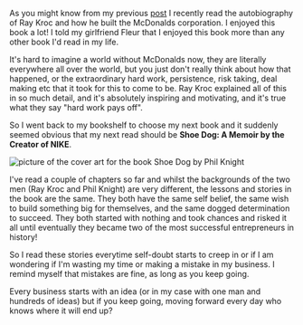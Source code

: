 As you might know from my previous [post](#mcdonalds) I recently read the
autobiography of Ray Kroc and how he built the McDonalds corporation. I enjoyed this book a lot!
I told my girlfriend Fleur that I enjoyed this book more than any other book I'd read in my
life.

It's hard to imagine a world without McDonalds now, they are literally everywhere all over the
world, but you just don't really think about how that happened, or the extraordinary hard work,
persistence, risk taking, deal making etc that it took for this to come to be. Ray Kroc
explained all of this in so much detail, and it's absolutely inspiring and motivating, and it's
true what they say "hard work pays off".

So I went back to my bookshelf to choose my next book and it suddenly seemed obvious that my next
read should be **Shoe Dog: A Memoir by the Creator of NIKE**.

![picture of the cover art for the book Shoe Dog by Phil Knight](https://images.isbndb.com/covers/67/01/9781471146701.jpg)

I've read a couple of chapters so far and whilst the backgrounds of the two men (Ray Kroc and
Phil Knight) are very different, the lessons and stories in the book are the same. They both
have the same self belief, the same wish to build something big for themselves, and the same
dogged determination to succeed. They both started with nothing and took chances and risked it
all until eventually they became two of the most successful entrepreneurs in history!

So I read these stories everytime self-doubt starts to creep in or if I am wondering if I'm wasting my
time or making a mistake in my business. I remind myself that mistakes are fine, as long as you
keep going.

Every business starts with an idea (or in my case with one man and hundreds of ideas) but if you
keep going, moving forward every day who knows where it will end up?